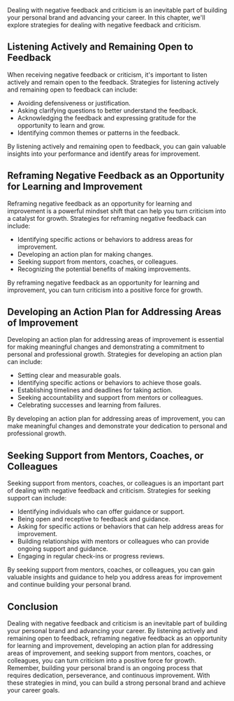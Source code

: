 
Dealing with negative feedback and criticism is an inevitable part of building your personal brand and advancing your career. In this chapter, we'll explore strategies for dealing with negative feedback and criticism.

Listening Actively and Remaining Open to Feedback
-------------------------------------------------

When receiving negative feedback or criticism, it's important to listen actively and remain open to the feedback. Strategies for listening actively and remaining open to feedback can include:

* Avoiding defensiveness or justification.
* Asking clarifying questions to better understand the feedback.
* Acknowledging the feedback and expressing gratitude for the opportunity to learn and grow.
* Identifying common themes or patterns in the feedback.

By listening actively and remaining open to feedback, you can gain valuable insights into your performance and identify areas for improvement.

Reframing Negative Feedback as an Opportunity for Learning and Improvement
--------------------------------------------------------------------------

Reframing negative feedback as an opportunity for learning and improvement is a powerful mindset shift that can help you turn criticism into a catalyst for growth. Strategies for reframing negative feedback can include:

* Identifying specific actions or behaviors to address areas for improvement.
* Developing an action plan for making changes.
* Seeking support from mentors, coaches, or colleagues.
* Recognizing the potential benefits of making improvements.

By reframing negative feedback as an opportunity for learning and improvement, you can turn criticism into a positive force for growth.

Developing an Action Plan for Addressing Areas of Improvement
-------------------------------------------------------------

Developing an action plan for addressing areas of improvement is essential for making meaningful changes and demonstrating a commitment to personal and professional growth. Strategies for developing an action plan can include:

* Setting clear and measurable goals.
* Identifying specific actions or behaviors to achieve those goals.
* Establishing timelines and deadlines for taking action.
* Seeking accountability and support from mentors or colleagues.
* Celebrating successes and learning from failures.

By developing an action plan for addressing areas of improvement, you can make meaningful changes and demonstrate your dedication to personal and professional growth.

Seeking Support from Mentors, Coaches, or Colleagues
----------------------------------------------------

Seeking support from mentors, coaches, or colleagues is an important part of dealing with negative feedback and criticism. Strategies for seeking support can include:

* Identifying individuals who can offer guidance or support.
* Being open and receptive to feedback and guidance.
* Asking for specific actions or behaviors that can help address areas for improvement.
* Building relationships with mentors or colleagues who can provide ongoing support and guidance.
* Engaging in regular check-ins or progress reviews.

By seeking support from mentors, coaches, or colleagues, you can gain valuable insights and guidance to help you address areas for improvement and continue building your personal brand.

Conclusion
----------

Dealing with negative feedback and criticism is an inevitable part of building your personal brand and advancing your career. By listening actively and remaining open to feedback, reframing negative feedback as an opportunity for learning and improvement, developing an action plan for addressing areas of improvement, and seeking support from mentors, coaches, or colleagues, you can turn criticism into a positive force for growth. Remember, building your personal brand is an ongoing process that requires dedication, perseverance, and continuous improvement. With these strategies in mind, you can build a strong personal brand and achieve your career goals.
